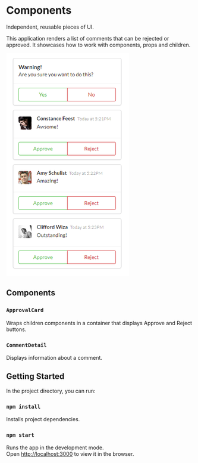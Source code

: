 # Components

Independent, reusable pieces of UI.

This application renders a list of comments that can be rejected or approved. It showcases how to work with components, props and children.

![List of approvable comments](./images/app.png "List of approvable comments")

## Components

### `ApprovalCard`

Wraps children components in a container that displays Approve and Reject buttons.

### `CommentDetail`

Displays information about a comment.

## Getting Started

In the project directory, you can run:

### `npm install`

Installs project dependencies.

### `npm start`

Runs the app in the development mode.\
Open [http://localhost:3000](http://localhost:3000) to view it in the browser.
